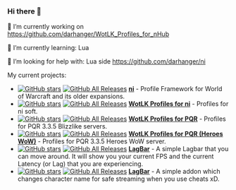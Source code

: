 ### Hi there 👋
🔭 I’m currently working on https://github.com/darhanger/WotLK_Profiles_for_nHub

🌱 I’m currently learning: Lua

🤔 I’m looking for help with: Lua side https://github.com/darhanger/ni

My current projects:
- [![GitHub stars](https://img.shields.io/github/stars/darhanger/ni.svg)](https://github.com/darhanger/ni)
[![GitHub All Releases](https://img.shields.io/github/downloads/darhanger/ni/total.svg)](https://github.com/darhanger/ni/releases)
 [**ni**](https://github.com/darhanger/ni)  - Profile Framework for World of Warcraft and its older expansions.
- [![GitHub stars](https://img.shields.io/github/stars/darhanger/WotLK_Profiles_for_nHub.svg)](https://github.com/darhanger/WotLK_Profiles_for_nHub)
[![GitHub All Releases](https://img.shields.io/github/downloads/darhanger/WotLK_Profiles_for_nHub/total.svg)](https://github.com/darhanger/WotLK_Profiles_for_nHub/releases)
 [**WotLK Profiles for ni**](https://github.com/darhanger/WotLK_Profiles_for_nHub)  - Profiles for ni soft.
- [![GitHub stars](https://img.shields.io/github/stars/darhanger/PQR_DarhangeR_3.3.5a.svg)](https://github.com/darhanger/PQR_DarhangeR_3.3.5a)
[![GitHub All Releases](https://img.shields.io/github/downloads/darhanger/PQR_DarhangeR_3.3.5a/total.svg)](https://github.com/darhanger/PQR_DarhangeR_3.3.5a/releases)
 [**WotLK Profiles for PQR**](https://github.com/darhanger/PQR_DarhangeR_3.3.5a)  - Profiles for PQR 3.3.5 Blizzlike servers.
- [![GitHub stars](https://img.shields.io/github/stars/darhanger/PQR_H-WoW.svg)](https://github.com/darhanger/PQR_H-WoW)
[![GitHub All Releases](https://img.shields.io/github/downloads/darhanger/PQR_H-WoW/total.svg)](https://github.com/darhanger/PQR_H-WoW/releases)
 [**WotLK Profiles for PQR (Heroes WoW)**](https://github.com/darhanger/PQR_H-WoW)  - Profiles for PQR 3.3.5 Heroes WoW server.
- [![GitHub stars](https://img.shields.io/github/stars/darhanger/LagBar.svg)](https://github.com/darhanger/LagBar)
[![GitHub All Releases](https://img.shields.io/github/downloads/darhanger/LagBar/total.svg)](https://github.com/darhanger/LagBar/releases)
 [**LagBar**](https://github.com/darhanger/LagBar)  - A simple Lagbar that you can move around. It will show you your current FPS and the current Latency (or Lag) that you are experiencing.
 - [![GitHub stars](https://img.shields.io/github/stars/darhanger/SpoofName.svg)](https://github.com/darhanger/SpoofName)
[![GitHub All Releases](https://img.shields.io/github/downloads/darhanger/SpoofName/total.svg)](https://github.com/darhanger/SpoofName/releases)
 [**LagBar**](https://github.com/darhanger/SpoofName)  - A simple addon which changes character name for safe streaming when you use cheats xD.
